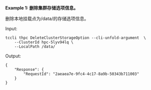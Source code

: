 **Example 1: 删除集群存储选项信息。**

删除本地挂载点为/data/的存储选项信息。

Input: 

```
tccli thpc DeleteClusterStorageOption --cli-unfold-argument  \
    --ClusterId hpc-5lyv94lq \
    --LocalPath /data/
```

Output: 
```
{
    "Response": {
        "RequestId": "2aeaea7e-9fc4-4c17-8a9b-50343b711003"
    }
}
```


